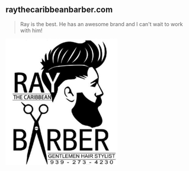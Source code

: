 ## raythecaribbeanbarber.com
> Ray is the best. He has an awesome brand and I can't wait to work with him!

<img src="https://github.com/Mary-Tyler-Moore/raythecaribbeanbarber.com/blob/master/src/statics/ray-wip.png?raw=true" width="60%" />
